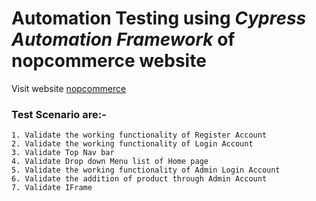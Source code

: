 # Automation Testing using *Cypress Automation Framework* of **nopcommerce website**
Visit website [nopcommerce](https://demo.nopcommerce.com/)

### Test Scenario are:-
    1. Validate the working functionality of Register Account
    2. Validate the working functionality of Login Account
    3. Validate Top Nav bar
    4. Validate Drop down Menu list of Home page
    5. Validate the working functionality of Admin Login Account
    6. Validate the addition of product through Admin Account
    7. Validate IFrame
    

